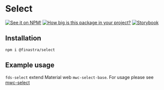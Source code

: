 # Select

[![See it on NPM!](https://img.shields.io/npm/v/@finastra/select?style=for-the-badge)](https://www.npmjs.com/package/@finastra/select)
[![How big is this package in your project?](https://img.shields.io/bundlephobia/minzip/@finastra/select?style=for-the-badge)](https://bundlephobia.com/result?p=@finastra/select')
[![Storybook](https://shields.io/badge/-Play%20with%20this%20web%20component-2a0481?logo=storybook&style=for-the-badge)](https://finastra.github.io/finastra-design-system/?path=/story/components-select-default)

## Installation

```
npm i @finastra/select
```

## Example usage

`fds-select` extend Material web `mwc-select-base`. For usage please see [mwc-select](https://github.com/material-components/material-web/tree/master/packages/select)
